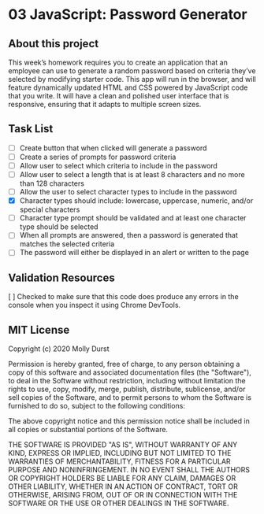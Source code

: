 # 03 JavaScript: Password Generator

## About this project

This week’s homework requires you to create an application that an employee can use to generate a random password based on criteria they’ve selected by modifying starter code. This app will run in the browser, and will feature dynamically updated HTML and CSS powered by JavaScript code that you write. It will have a clean and polished user interface that is responsive, ensuring that it adapts to multiple screen sizes.

## Task List
- [ ] Create button that when clicked will generate a password
- [ ] Create a series of prompts for password criteria
- [ ] Allow user to select which criteria to include in the password
- [ ] Allow user to select a length that is at least 8 characters and no more than 128 characters
- [ ] Allow the user to select character types to include in the password
- [X] Character types should include: lowercase, uppercase, numeric, and/or special characters
- [ ] Character type prompt should be validated and at least one character type should be selected
- [ ] When all prompts are answered, then a password is generated that matches the selected criteria
- [ ] The password will either be displayed in an alert or written to the page 

## Validation Resources
[ ] Checked to make sure that this code does produce any errors in the console when you inspect it using Chrome DevTools.

## MIT License

Copyright (c) 2020 Molly Durst

Permission is hereby granted, free of charge, to any person obtaining a copy
of this software and associated documentation files (the "Software"), to deal
in the Software without restriction, including without limitation the rights
to use, copy, modify, merge, publish, distribute, sublicense, and/or sell
copies of the Software, and to permit persons to whom the Software is
furnished to do so, subject to the following conditions:

The above copyright notice and this permission notice shall be included in all
copies or substantial portions of the Software.

THE SOFTWARE IS PROVIDED "AS IS", WITHOUT WARRANTY OF ANY KIND, EXPRESS OR
IMPLIED, INCLUDING BUT NOT LIMITED TO THE WARRANTIES OF MERCHANTABILITY,
FITNESS FOR A PARTICULAR PURPOSE AND NONINFRINGEMENT. IN NO EVENT SHALL THE
AUTHORS OR COPYRIGHT HOLDERS BE LIABLE FOR ANY CLAIM, DAMAGES OR OTHER
LIABILITY, WHETHER IN AN ACTION OF CONTRACT, TORT OR OTHERWISE, ARISING FROM,
OUT OF OR IN CONNECTION WITH THE SOFTWARE OR THE USE OR OTHER DEALINGS IN THE
SOFTWARE.




